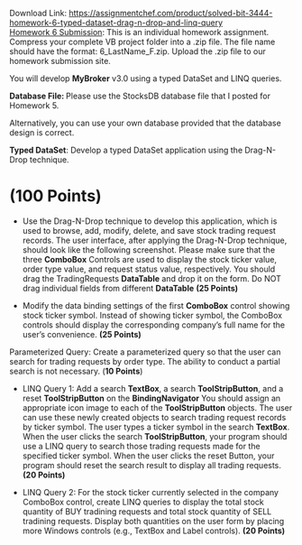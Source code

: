 Download Link: https://assignmentchef.com/product/solved-bit-3444-homework-6-typed-dataset-drag-n-drop-and-linq-query
<br>
<u>Homework 6 Submission</u>: This is an individual homework assignment. Compress your complete VB project folder into a .zip file. The file name should have the format: 6_LastName_F.zip. Upload the .zip file to our homework submission site.

You will develop <strong>MyBroker</strong> v3.0 using a typed DataSet and LINQ queries.

<strong> </strong><strong>Database File: </strong>Please use the StocksDB database file that I posted for Homework 5.

Alternatively, you can use your own database provided that the database design is correct. <strong> </strong>

<strong>Typed DataSet</strong>: Develop a typed DataSet application using the Drag-N-Drop technique.

<h1>(100 Points)</h1>

<ul>

 <li>Use the Drag-N-Drop technique to develop this application, which is used to browse, add, modify, delete, and save stock trading request records. The user interface, after applying the Drag-N-Drop technique, should look like the following screenshot. Please make sure that the three <strong>ComboBox</strong> Controls are used to display the stock ticker value, order type value, and request status value, respectively. You should drag the TradingRequests <strong>DataTable</strong> and drop it on the form. Do NOT drag individual fields from different <strong>DataTable</strong> <strong>(25 Points)</strong></li>

</ul>




<ul>

 <li>Modify the data binding settings of the first <strong>ComboBox</strong> control showing stock ticker symbol. Instead of showing ticker symbol, the ComboBox controls should display the corresponding company’s full name for the user’s convenience. <strong>(25 Points)</strong></li>

</ul>

Parameterized Query: Create a parameterized query so that the user can search for trading requests by order type. The ability to conduct a partial search is not necessary. (<strong>10 Points</strong>)




<ul>

 <li>LINQ Query 1: Add a search <strong>TextBox</strong>, a search <strong>ToolStripButton</strong>, and a reset <strong>ToolStripButton</strong> on the <strong>BindingNavigator</strong> You should assign an appropriate icon image to each of the <strong>ToolStripButton</strong> objects. The user can use these newly created objects to search trading request records by ticker symbol. The user types a ticker symbol in the search <strong>TextBox</strong>. When the user clicks the search <strong>ToolStripButton</strong>, your program should use a LINQ query to search those trading requests made for the specified ticker symbol. When the user clicks the reset Button, your program should reset the search result to display all trading requests. <strong>(20 Points) </strong></li>

</ul>




<ul>

 <li>LINQ Query 2: For the stock ticker currently selected in the company ComboBox control, create LINQ queries to display the total stock quantity of BUY tradining requests and total stock quantity of SELL tradining requests. Display both quantities on the user form by placing more Windows controls (e.g., TextBox and Label controls). <strong>(20 Points) </strong></li>

</ul>

<strong> </strong>
